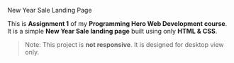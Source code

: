 New Year Sale Landing Page  

This is **Assignment 1** of my **Programming Hero Web Development course**.  
It is a simple **New Year Sale landing page** built using only **HTML & CSS**.  

> Note: This project is **not responsive**. It is designed for desktop view only.  

